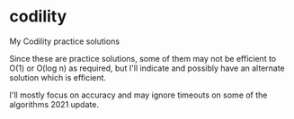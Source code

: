 # codility
My Codility practice solutions

Since these are practice solutions, some of them may not be efficient to O(1) or O(log n) as required, but I'll indicate and possibly have an alternate solution which is efficient.

I'll mostly focus on accuracy and may ignore timeouts on some of the algorithms
 2021 update.
